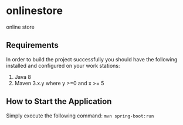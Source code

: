 # onlinestore
 online store

## Requirements
In order to build the project successfully you should have the following installed and configured on your work stations:

1. Java 8
2. Maven 3.x.y where y >=0 and x >= 5
 
## How to Start the Application
Simply execute the following command:
`mvn spring-boot:run`
